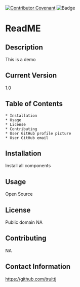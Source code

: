 
[![Contributor Covenant](https://img.shields.io/badge/Contributor%20Covenant-v2.0%20adopted-ff69b4.svg)](code_of_conduct.md)
![Badge](https://img.shields.io/badge/ReadMeReadME-1.0-blue)
# ReadME

## Description

This is a demo

## Current Version 

1.0

## Table of Contents

    * Installation
    * Usage
    * License
    * Contributing
    * User GitHub profile picture
    * User GitHub email
                
## Installation

Install all components

## Usage

Open Source

## License

Public domain NA

## Contributing

NA

## Contact Information

https://github.com/truittj
